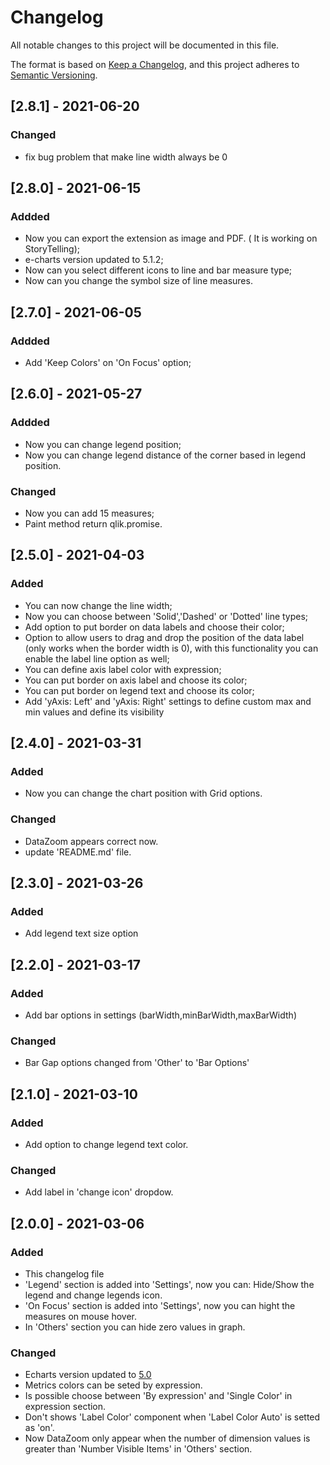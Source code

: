 # Changelog

All notable changes to this project will be documented in this file.

The format is based on [Keep a Changelog](https://keepachangelog.com/en/1.0.0/),
and this project adheres to [Semantic Versioning](https://semver.org/spec/v2.0.0.html).

## [2.8.1] - 2021-06-20

### Changed

- fix bug problem that make line width always be 0

## [2.8.0] - 2021-06-15

### Addded

- Now you can export the extension as image and PDF. ( It is working on StoryTelling);
- e-charts version updated to 5.1.2;
- Now can you select different icons to line and bar measure type;
- Now can you change the symbol size of line measures.


## [2.7.0] - 2021-06-05

### Addded

- Add 'Keep Colors' on 'On Focus' option;



## [2.6.0] - 2021-05-27

### Addded

- Now you can change legend position;
- Now you can change legend distance of the corner based in legend position.

### Changed

- Now you can add 15 measures;
- Paint method return qlik.promise.

## [2.5.0] - 2021-04-03

### Added

- You can now change the line width;
- Now you can choose between 'Solid','Dashed' or 'Dotted' line types;
- Add option to put border on data labels and choose their color;
- Option to allow users to drag and drop the position of the data label (only works when the border width is 0), with this functionality you can enable the label line option as well;
- You can define axis label color with expression;
- You can put border on axis label and choose its color;
- You can put border on legend text and choose its color;
- Add 'yAxis: Left' and 'yAxis: Right' settings to define custom max and min values and define its visibility

## [2.4.0] - 2021-03-31

### Added

- Now you can change the chart position with Grid options. 

### Changed

- DataZoom appears correct now.
- update 'README.md' file.

## [2.3.0] - 2021-03-26

### Added

- Add legend text size option

## [2.2.0] - 2021-03-17

### Added

- Add bar options in settings (barWidth,minBarWidth,maxBarWidth)

### Changed

- Bar Gap options changed from 'Other' to 'Bar Options'

## [2.1.0] - 2021-03-10

### Added

- Add option to change legend text color.

### Changed

- Add label in 'change icon' dropdow.


## [2.0.0] - 2021-03-06

### Added

- This changelog file
- 'Legend' section is added into 'Settings', now you can: Hide/Show the legend and  change legends icon.
- 'On Focus' section is added into 'Settings', now you can hight the measures on mouse hover.
- In 'Others' section you can hide zero values in graph.

### Changed

- Echarts version updated to [5.0](https://echarts.apache.org/en/tutorial.html#New%20features%20in%20ECharts%205)
- Metrics colors can be seted by expression.
- Is possible choose between 'By expression' and 'Single Color' in expression section.
- Don't shows 'Label Color' component when 'Label Color Auto' is setted as 'on'.
- Now DataZoom only appear when the number of dimension values is greater than 'Number Visible Items' in 'Others' section.

